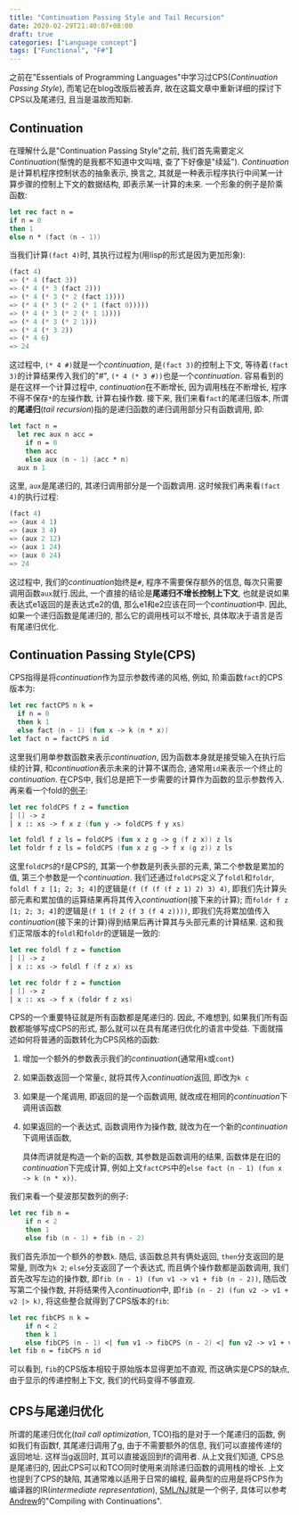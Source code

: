 ```yaml
---
title: "Continuation Passing Style and Tail Recursion"
date: 2020-02-29T21:40:07+08:00
draft: true
categories: ["Language concept"]
tags: ["Functional", "F#"]
---
```


之前在"Essentials of Programming Languages"中学习过CPS(*Continuation Passing Style*), 而笔记在blog改版后被丢弃, 故在这篇文章中重新详细的探讨下CPS以及尾递归, 且当是温故而知新.

## Continuation

在理解什么是"Continuation Passing Style"之前, 我们首先需要定义*Continuation*(惭愧的是我都不知道中文叫啥, 查了下好像是"续延"). *Continuation*是计算机程序控制状态的抽象表示, 换言之, 其就是一种表示程序执行中间某一计算步骤的控制上下文的数据结构, 即表示某一计算的未来. 一个形象的例子是阶乘函数:

```fsharp
let rec fact n = 
if n = 0
then 1
else n * (fact (n - 1))
```

当我们计算`(fact 4)`时, 其执行过程为(用lisp的形式是因为更加形象):

```scheme
(fact 4)
=> (* 4 (fact 3))
=> (* 4 (* 3 (fact 2)))
=> (* 4 (* 3 (* 2 (fact 1))))
=> (* 4 (* 3 (* 2 (* 1 (fact 0)))))
=> (* 4 (* 3 (* 2 (* 1 1))))
=> (* 4 (* 3 (* 2 1)))
=> (* 4 (* 3 2))
=> (* 4 6)
=> 24
```

这过程中, `(* 4 #)`就是一个*continuation*, 是`(fact 3)`的控制上下文, 等待着`(fact 3)`的计算结果传入我们的"#", `(* 4 (* 3 #))`也是一个*continuation*. 容易看到的是在这样一个计算过程中, *continuation*在不断增长, 因为调用栈在不断增长, 程序不得不保存`*`的左操作数, 计算右操作数. 接下来, 我们来看`fact`的尾递归版本, 所谓的**尾递归**(*tail recursion*)指的是递归函数的递归调用部分只有函数调用, 即:

```fsharp
let fact n = 
  let rec aux n acc = 
    if n = 0
    then acc
    else aux (n - 1) (acc * n)
  aux n 1
```

这里, `aux`是尾递归的, 其递归调用部分是一个函数调用. 这时候我们再来看`(fact 4)`的执行过程:

```scheme
(fact 4)
=> (aux 4 1)
=> (aux 3 4)
=> (aux 2 12)
=> (aux 1 24)
=> (aux 0 24)
=> 24
```

这过程中, 我们的*continuation*始终是`#`, 程序不需要保存额外的信息, 每次只需要调用函数`aux`就行.因此, 一个直接的结论是**尾递归不增长控制上下文**, 也就是说如果表达式e1返回的是表达式e2的值, 那么e1和e2应该在同一个*continuation*中. 因此, 如果一个递归函数是尾递归的, 那么它的调用栈可以不增长, 具体取决于语言是否有尾递归优化.

## Continuation Passing Style(CPS)

CPS指得是将*continuation*作为显示参数传递的风格, 例如, 阶乘函数`fact`的CPS版本为:

```fsharp
let rec factCPS n k = 
  if n = 0
  then k 1
  else fact (n - 1) (fun x -> k (n * x))
let fact n = factCPS n id
```

这里我们用单参数函数来表示*continuation*, 因为函数本身就是接受输入在执行后续的计算, 和*continuation*表示未来的计算不谋而合, 通常用`id`来表示一个终止的*continuation*. 在CPS中, 我们总是把下一步需要的计算作为函数的显示参数传入. 再来看一个fold的[例子](https://en.wikibooks.org/wiki/Yet_Another_Haskell_Tutorial/Type_basics#Continuation_Passing_Style):

```fsharp
let rec foldCPS f z = function
| [] -> z
| x :: xs -> f x z (fun y -> foldCPS f y xs)

let foldl f z ls = foldCPS (fun x z g -> g (f z x)) z ls
let foldr f z ls = foldCPS (fun x z g -> f x (g z)) z ls
```

这里`foldCPS`的`f`是CPS的, 其第一个参数是列表头部的元素, 第二个参数是累加的值, 第三个参数是一个*continuation*. 我们还通过`foldCPS`定义了`foldl`和`foldr`, `foldl f z [1; 2; 3; 4]`的逻辑是`(f (f (f (f z 1) 2) 3) 4)`, 即我们先计算头部元素和累加值的运算结果再将其传入*continuation*(接下来的计算); 而`foldr f z [1; 2; 3; 4]`的逻辑是`(f 1 (f 2 (f 3 (f 4 z))))`, 即我们先将累加值传入*continuation*(接下来的计算)得到结果后再计算其与头部元素的计算结果. 这和我们正常版本的`foldl`和`foldr`的逻辑是一致的:

```fsharp
let rec foldl f z = function
| [] -> z
| x :: xs -> foldl f (f z x) xs

let rec foldr f z = function
| [] -> z
| x :: xs -> f x (foldr f z xs)
```

CPS的一个重要特征就是所有函数都是尾递归的. 因此, 不难想到, 如果我们所有函数都能够写成CPS的形式, 那么就可以在具有尾递归优化的语言中受益. 下面就描述如何将普通的函数转化为CPS风格的函数:

1. 增加一个额外的参数表示我们的*continuation*(通常用`k`或`cont`)

2. 如果函数返回一个常量`c`, 就将其传入*continuation*返回, 即改为`k c`

3. 如果是一个尾调用, 即返回的是一个函数调用, 就改成在相同的*continuation*下调用该函数

4. 如果返回的一个表达式, 函数调用作为操作数, 就改为在一个新的*continuation*下调用该函数, 

   具体而讲就是构造一个新的函数, 其参数是函数调用的结果, 函数体是在旧的*continuation*下完成计算, 例如上文`factCPS`中的`else fact (n - 1) (fun x -> k (n * x))`.

我们来看一个斐波那契数列的例子:

```fsharp
let rec fib n =
	if n < 2
	then 1
	else fib (n - 1) + fib (n - 2)
```

我们首先添加一个额外的参数`k`. 随后, 该函数总共有俩处返回, `then`分支返回的是常量, 则改为`k 2`; `else`分支返回了一个表达式, 而且俩个操作数都是函数调用, 我们首先改写左边的操作数, 即`fib (n - 1) (fun v1 -> v1 + fib (n - 2))`, 随后改写第二个操作数, 并将结果传入*continuation*中, 即`fib (n - 2) (fun v2 -> v1 + v2 |> k)`, 将这些整合就得到了CPS版本的`fib`:

```fsharp
let rec fibCPS n k = 
	if n < 2
	then k 1
	else fibCPS (n - 1) <| fun v1 -> fibCPS (n - 2) <| fun v2 -> v1 + v2 |> k
let fib n = fibCPS n id
```

可以看到, `fib`的CPS版本相较于原始版本显得更加不直观, 而这确实是CPS的缺点, 由于显示的传递控制上下文, 我们的代码变得不够直观.

## CPS与尾递归优化

所谓的尾递归优化(*tail call optimization*, TCO)指的是对于一个尾递归的函数, 例如我们有函数f, 其尾递归调用了g, 由于不需要额外的信息, 我们可以直接传递f的返回地址. 这样当g返回时, 其可以直接返回到f的调用者. 从上文我们知道, CPS总是尾递归的, 因此CPS可以和TCO同时使用来消除递归函数的调用栈的增长. 上文也提到了CPS的缺陷, 其通常难以适用于日常的编程, 最典型的应用是将CPS作为编译器的IR(*intermediate representation*), [SML/NJ](https://www.smlnj.org/)就是一个例子, 具体可以参考[Andrew](https://www.cs.princeton.edu/~appel/)的"Compiling with Continuations".

